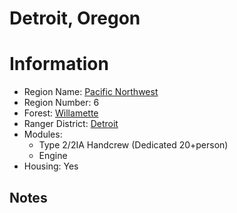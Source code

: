 
Detroit, Oregon
===============
  
# Information  
* Region Name: [Pacific Northwest]()  
* Region Number: 6  
* Forest: [Willamette](http://www.fs.usda.gov/willamette)  
* Ranger District: [Detroit]()  
* Modules:  
  - Type 2/2IA Handcrew  (Dedicated 20+person)  
  - Engine  
* Housing: Yes  
  
## Notes


